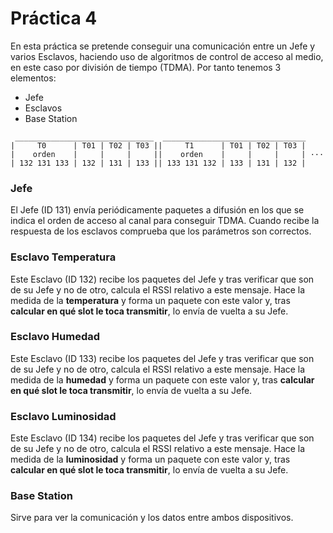 # Práctica 4

En esta práctica se pretende conseguir una comunicación entre un Jefe y varios Esclavos, haciendo uso de algoritmos de control de acceso al medio, en este caso por división de tiempo (TDMA). Por tanto tenemos 3 elementos:
* Jefe
* Esclavos
* Base Station

```
 _______________________________  ________________________________
|     T0      | T01 | T02 | T03 ||     T1      | T01 | T02 | T03 |
|    orden    |     |     |     ||    orden    |     |     |     | ···
| 132 131 133 | 132 | 131 | 133 || 133 131 132 | 133 | 131 | 132 | 
```

### Jefe
El Jefe (ID 131) envía periódicamente paquetes a difusión en los que se indica el orden de acceso al canal para conseguir TDMA. Cuando recibe la respuesta de los esclavos comprueba que los parámetros son correctos.

### Esclavo Temperatura
Este Esclavo (ID 132) recibe los paquetes del Jefe y tras verificar que son de su Jefe y no de otro, calcula el RSSI relativo a este mensaje. Hace la medida de la **temperatura** y forma un paquete con este valor y, tras **calcular en qué slot le toca transmitir**, lo envía de vuelta a su Jefe.

### Esclavo Humedad
Este Esclavo (ID 133) recibe los paquetes del Jefe y tras verificar que son de su Jefe y no de otro, calcula el RSSI relativo a este mensaje. Hace la medida de la **humedad** y forma un paquete con este valor y, tras **calcular en qué slot le toca transmitir**, lo envía de vuelta a su Jefe.

### Esclavo Luminosidad
Este Esclavo (ID 134) recibe los paquetes del Jefe y tras verificar que son de su Jefe y no de otro, calcula el RSSI relativo a este mensaje. Hace la medida de la **luminosidad** y forma un paquete con este valor y, tras **calcular en qué slot le toca transmitir**, lo envía de vuelta a su Jefe.

### Base Station
Sirve para ver la comunicación y los datos entre ambos dispositivos.
